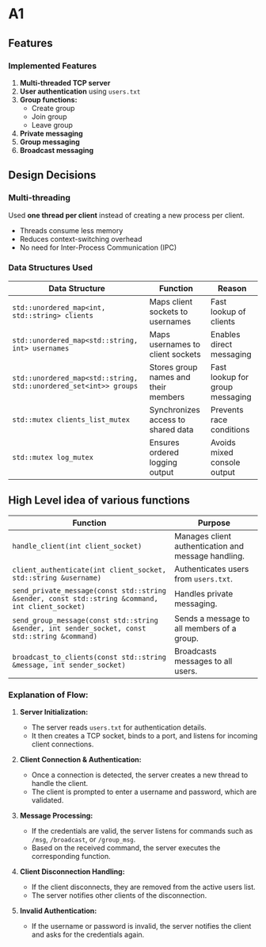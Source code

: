 # A1
## Features  
### Implemented Features  
1. **Multi-threaded TCP server**  
2. **User authentication** using `users.txt`  
3. **Group functions:**  
   - Create group  
   - Join group  
   - Leave group  
4. **Private messaging**  
5. **Group messaging**  
6. **Broadcast messaging**  

## Design Decisions  
### Multi-threading  
Used **one thread per client** instead of creating a new process per client.  
- Threads consume less memory 
- Reduces context-switching overhead 
- No need for Inter-Process Communication (IPC)
### Data Structures Used
| Data Structure                                   | Function                                    | Reason                                   |
| ------------------------------------------------ | --------------------------------------------| ---------------------------------------- |
| `std::unordered_map<int, std::string> clients`   | Maps client sockets to usernames            | Fast lookup of clients                   |
| `std::unordered_map<std::string, int> usernames` | Maps usernames to client sockets            | Enables direct messaging                 |
| `std::unordered_map<std::string, std::unordered_set<int>> groups` | Stores group names and their members | Fast lookup for group messaging          |
| `std::mutex clients_list_mutex`                  | Synchronizes access to shared data          | Prevents race conditions                 |
| `std::mutex log_mutex`                           | Ensures ordered logging output              | Avoids mixed console output              |
  
## High Level idea of various functions
| Function                                                                 | Purpose                                                        |
| ------------------------------------------------------------------------ | -------------------------------------------------------------- |
| `handle_client(int client_socket)`                                        | Manages client authentication and message handling.            |
| `client_authenticate(int client_socket, std::string &username)`          | Authenticates users from `users.txt`.                           |
| `send_private_message(const std::string &sender, const std::string &command, int client_socket)` | Handles private messaging.                                      |
| `send_group_message(const std::string &sender, int sender_socket, const std::string &command)`   | Sends a message to all members of a group.                      |
| `broadcast_to_clients(const std::string &message, int sender_socket)`     | Broadcasts messages to all users.                               |

### Explanation of Flow:
1. **Server Initialization:**
   - The server reads `users.txt` for authentication details.
   - It then creates a TCP socket, binds to a port, and listens for incoming client connections.

2. **Client Connection & Authentication:**
   - Once a connection is detected, the server creates a new thread to handle the client.
   - The client is prompted to enter a username and password, which are validated.

3. **Message Processing:**
   - If the credentials are valid, the server listens for commands such as `/msg`, `/broadcast`, or `/group_msg`.
   - Based on the received command, the server executes the corresponding function.

4. **Client Disconnection Handling:**
   - If the client disconnects, they are removed from the active users list.
   - The server notifies other clients of the disconnection.

5. **Invalid Authentication:**
   - If the username or password is invalid, the server notifies the client and asks for the credentials again.

